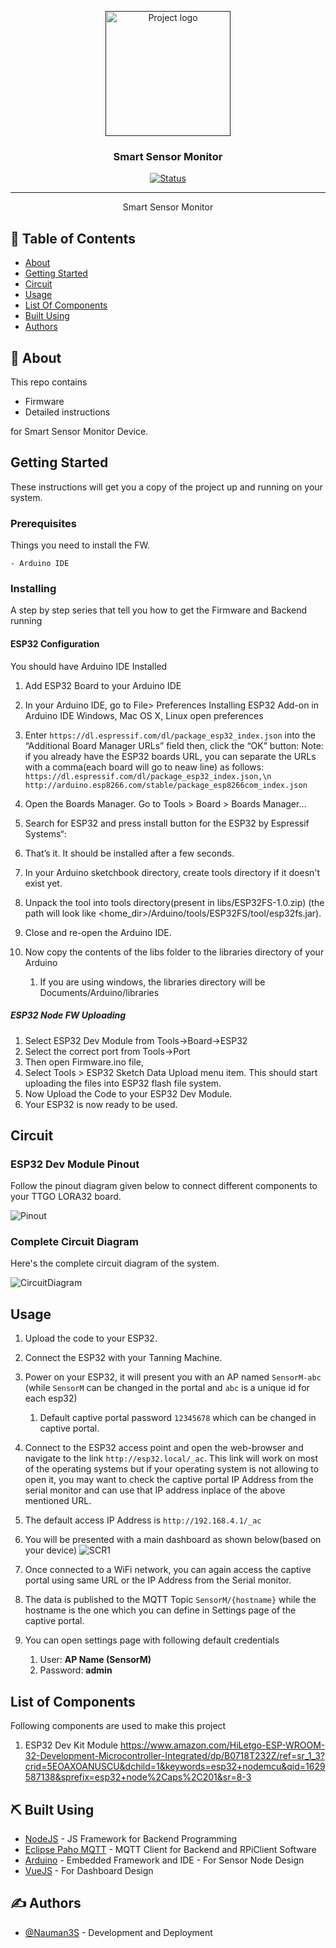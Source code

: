 <p align="center">
  <a href="" rel="noopener">
 <img width=200px height=200px src="Artwork/ssmlogo.png" alt="Project logo"></a>
</p>

<h3 align="center">Smart Sensor Monitor</h3>

<div align="center">

[![Status](https://img.shields.io/badge/status-active-success.svg)]()

</div>

---

<p align="center"> Smart Sensor Monitor
    <br> 
</p>

## 📝 Table of Contents

- [About](#about)
- [Getting Started](#getting_started)
- [Circuit](#circuit)
- [Usage](#usage)
- [List Of Components](#list)
- [Built Using](#built_using)
- [Authors](#authors)

## 🧐 About <a name = "about"></a>

This repo contains

- Firmware
- Detailed instructions

for Smart Sensor Monitor Device.

## Getting Started <a name = "getting_started"></a>

These instructions will get you a copy of the project up and running on your system.

### Prerequisites

Things you need to install the FW.

```
- Arduino IDE
```

### Installing <a name = "installing"></a>

A step by step series that tell you how to get the Firmware and Backend running

#### ESP32 Configuration

You should have Arduino IDE Installed

1.  Add ESP32 Board to your Arduino IDE
1.  In your Arduino IDE, go to File> Preferences
    Installing ESP32 Add-on in Arduino IDE Windows, Mac OS X, Linux open preferences
1.  Enter `https://dl.espressif.com/dl/package_esp32_index.json`
    into the “Additional Board Manager URLs” field then, click the “OK” button:
    Note: if you already have the ESP32 boards URL, you can separate the URLs with a comma(each board will go to neaw line) as follows:
    `https://dl.espressif.com/dl/package_esp32_index.json,\n http://arduino.esp8266.com/stable/package_esp8266com_index.json`

1.  Open the Boards Manager. Go to Tools > Board > Boards Manager…
1.  Search for ESP32 and press install button for the ESP32 by Espressif Systems“:
1.  That’s it. It should be installed after a few seconds.
1.  In your Arduino sketchbook directory, create tools directory if it doesn't exist yet.
1.  Unpack the tool into tools directory(present in libs/ESP32FS-1.0.zip) (the path will look like <home_dir>/Arduino/tools/ESP32FS/tool/esp32fs.jar).
1.  Close and re-open the Arduino IDE.

1.  Now copy the contents of the libs folder to the libraries directory of your Arduino
    1. If you are using windows, the libraries directory will be Documents/Arduino/libraries

##### ESP32 Node FW Uploading

1.  Select ESP32 Dev Module from Tools->Board->ESP32
2.  Select the correct port from Tools->Port
3.  Then open Firmware.ino file,
4.  Select Tools > ESP32 Sketch Data Upload menu item. This should start uploading the files into ESP32 flash file system.
5.  Now Upload the Code to your ESP32 Dev Module.
6.  Your ESP32 is now ready to be used.

## Circuit <a name = "circuit"></a>

### ESP32 Dev Module Pinout

Follow the pinout diagram given below to connect different components to your TTGO LORA32 board.

![Pinout](Circuit/ESP32-Pinout.jpg)

### Complete Circuit Diagram

Here's the complete circuit diagram of the system.

![CircuitDiagram](Circuit/Circuit_bb.png)



## Usage <a name = "usage"></a>

1.  Upload the code to your ESP32.
2.  Connect the ESP32 with your Tanning Machine.
3. Power on your ESP32, it will present you with an AP named `SensorM-abc` (while `SensorM` can be changed in the portal and `abc` is a unique id for each esp32) 
   1. Default captive portal password `12345678` which can be changed in captive portal. 
4. Connect to the ESP32 access point and open the web-browser and navigate to the link `http://esp32.local/_ac`. This link will work on most of the operating systems but if your operating system is not allowing to open it, you may want to check the captive portal IP Address from the serial monitor and can use that IP address inplace of the above mentioned URL. 
5. The default access IP Address is `http://192.168.4.1/_ac` 
6. You will be presented with a main dashboard as shown below(based on your device)
![SCR1](Circuit/scr1.png)

7.  Once connected to a WiFi network, you can again access the captive portal using same URL or the IP Address from the Serial monitor.
8.  The data is published to the MQTT Topic `SensorM/{hostname}` while the hostname is the one which you can define in Settings page of the captive portal.
9.  You can open settings page with following default credentials
    1.  User: **AP Name (SensorM)**
    2.  Password: **admin**

## List of Components <a name = "list"></a>

Following components are used to make this project

1.  ESP32 Dev Kit Module
    https://www.amazon.com/HiLetgo-ESP-WROOM-32-Development-Microcontroller-Integrated/dp/B0718T232Z/ref=sr_1_3?crid=5EOAXOANUSCU&dchild=1&keywords=esp32+nodemcu&qid=1629587138&sprefix=esp32+node%2Caps%2C201&sr=8-3

## ⛏️ Built Using <a name = "built_using"></a>

- [NodeJS](https://nodejs.org/en/) - JS Framework for Backend Programming
- [Eclipse Paho MQTT](https://www.eclipse.org/paho/index.php?page=clients/python/index.php) - MQTT Client for Backend and RPiClient Software
- [Arduino](https://www.arduino.cc/) - Embedded Framework and IDE - For Sensor Node Design
- [VueJS](https://vuejs.org/) - For Dashboard Design

## ✍️ Authors <a name = "authors"></a>

- [@Nauman3S](https://github.com/Nauman3S) - Development and Deployment
